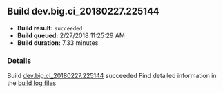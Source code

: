 ## Build dev.big.ci_20180227.225144
- **Build result:** `succeeded`
- **Build queued:** 2/27/2018 11:25:29 AM
- **Build duration:** 7.33 minutes
### Details
Build [dev.big.ci_20180227.225144](https://winappstudio.visualstudio.com/web/build.aspx?pcguid=a4ef43be-68ce-4195-a619-079b4d9834c2&builduri=vstfs%3a%2f%2f%2fBuild%2fBuild%2f25144) succeeded
Find detailed information in the [build log files](https://uwpctdiags.blob.core.windows.net/buildlogs/dev.big.ci_20180227.225144_logs.zip)
